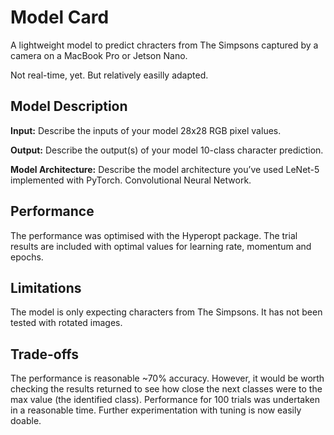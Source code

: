 # Model Card

A lightweight model to predict chracters from The Simpsons captured by a camera on a MacBook Pro or Jetson Nano.

Not real-time, yet. But relatively easilly adapted.

## Model Description

**Input:** Describe the inputs of your model 
28x28 RGB pixel values.

**Output:** Describe the output(s) of your model
10-class character prediction.

**Model Architecture:** Describe the model architecture you’ve used
LeNet-5 implemented with PyTorch. Convolutional Neural Network.

## Performance

The performance was optimised with the Hyperopt package. The trial results are included with optimal values for learning rate, momentum and epochs.

## Limitations

The model is only expecting characters from The Simpsons. It has not been tested with rotated images.

## Trade-offs

The performance is reasonable ~70% accuracy. However, it would be worth checking the results returned to see how close the next classes were to the max value (the identified class). Performance for 100 trials was undertaken in a reasonable time. Further experimentation with tuning is now easily doable.
